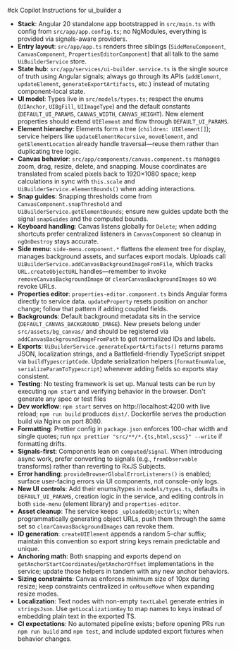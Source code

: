 #ck Copilot Instructions for ui_builder
a

- **Stack**: Angular 20 standalone app bootstrapped in `src/main.ts` with config from `src/app/app.config.ts`; no NgModules, everything is provided via signals-aware providers.
- **Entry layout**: `src/app/app.ts` renders three siblings (`SideMenuComponent`, `CanvasComponent`, `PropertiesEditorComponent`) that all talk to the same `UiBuilderService` store.
- **State hub**: `src/app/services/ui-builder.service.ts` is the single source of truth using Angular signals; always go through its APIs (`addElement`, `updateElement`, `generateExportArtifacts`, etc.) instead of mutating component-local state.
- **UI model**: Types live in `src/models/types.ts`; respect the enums (`UIAnchor`, `UIBgFill`, `UIImageType`) and the default constants (`DEFAULT_UI_PARAMS`, `CANVAS_WIDTH`, `CANVAS_HEIGHT`). New element properties should extend `UIElement` and flow through `DEFAULT_UI_PARAMS`.
- **Element hierarchy**: Elements form a tree (`children: UIElement[]`); service helpers like `updateElementRecursive`, `moveElement`, and `getElementLocation` already handle traversal—reuse them rather than duplicating tree logic.
- **Canvas behavior**: `src/app/components/canvas.component.ts` manages zoom, drag, resize, delete, and snapping. Mouse coordinates are translated from scaled pixels back to 1920×1080 space; keep calculations in sync with `this.scale` and `UiBuilderService.elementBounds()` when adding interactions.
- **Snap guides**: Snapping thresholds come from `CanvasComponent.snapThreshold` and `UiBuilderService.getElementBounds`; ensure new guides update both the signal `snapGuides` and the computed bounds.
- **Keyboard handling**: Canvas listens globally for `Delete`; when adding shortcuts prefer centralized listeners in `CanvasComponent` so cleanup in `ngOnDestroy` stays accurate.
- **Side menu**: `side-menu.component.*` flattens the element tree for display, manages background assets, and surfaces export modals. Uploads call `UiBuilderService.addCanvasBackgroundImageFromFile`, which tracks `URL.createObjectURL` handles—remember to invoke `removeCanvasBackgroundImage` or `clearCanvasBackgroundImages` so we revoke URLs.
- **Properties editor**: `properties-editor.component.ts` binds Angular forms directly to service data. `updateProperty` resets position on anchor change; follow that pattern if adding coupled fields.
- **Backgrounds**: Default background metadata sits in the service (`DEFAULT_CANVAS_BACKGROUND_IMAGE`). New presets belong under `src/assets/bg_canvas/` and should be registered via `addCanvasBackgroundImageFromPath` to get normalized IDs and labels.
- **Exports**: `UiBuilderService.generateExportArtifacts()` returns params JSON, localization strings, and a Battlefield-friendly TypeScript snippet via `buildTypescriptCode`. Update serialization helpers (`formatEnumValue`, `serializeParamToTypescript`) whenever adding fields so exports stay consistent.
- **Testing**: No testing framework is set up. Manual tests can be run by executing `npm start` and verifying behavior in the browser. Don't generate any spec or test files
- **Dev workflow**: `npm start` serves on http://localhost:4200 with live reload; `npm run build` produces `dist/`. Dockerfile serves the production build via Nginx on port 8080.
- **Formatting**: Prettier config in `package.json` enforces 100-char width and single quotes; run `npx prettier "src/**/*.{ts,html,scss}" --write` if formatting drifts.
- **Signals-first**: Components lean on `computed`/`signal`. When introducing async work, prefer converting to signals (e.g., `fromObservable` transforms) rather than reverting to RxJS Subjects.
- **Error handling**: `provideBrowserGlobalErrorListeners()` is enabled; surface user-facing errors via UI components, not console-only logs.
- **New UI controls**: Add their enums/types in `models/types.ts`, defaults in `DEFAULT_UI_PARAMS`, creation logic in the service, and editing controls in both `side-menu` (element library) and `properties-editor`.
- **Asset cleanup**: The service keeps `_uploadedObjectUrls`; when programmatically generating object URLs, push them through the same set so `clearCanvasBackgroundImages` can revoke them.
- **ID generation**: `createUIElement` appends a random 5-char suffix; maintain this convention so export string keys remain predictable and unique.
- **Anchoring math**: Both snapping and exports depend on `getAnchorStartCoordinates`/`getAnchorOffset` implementations in the service; update those helpers in tandem with any new anchor behaviors.
- **Sizing constraints**: Canvas enforces minimum size of 10px during resize; keep constraints centralized in `onMouseMove` when expanding resize modes.
- **Localization**: Text nodes with non-empty `textLabel` generate entries in `stringsJson`. Use `getLocalizationKey` to map names to keys instead of embedding plain text in the exported TS.
- **CI expectations**: No automated pipeline exists; before opening PRs run `npm run build` and `npm test`, and include updated export fixtures when behavior changes.
